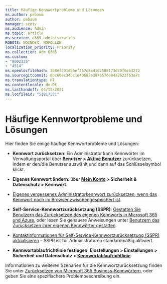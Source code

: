 ```yaml
---
title: Häufige Kennwortprobleme und Lösungen
ms.author: pebaum
author: pebaum
manager: scotv
ms.audience: Admin
ms.topic: article
ms.service: o365-administration
ROBOTS: NOINDEX, NOFOLLOW
localization_priority: Priority
ms.collection: Adm_O365
ms.custom:
- "9002325"
- "4514"
ms.openlocfilehash: 3b8ef531dbaef257c8ad1d7588173d70f6eb3272
ms.sourcegitcommit: 8bc60ec34bc1e40685e3976576e04a2623f63a7c
ms.translationtype: HT
ms.contentlocale: de-DE
ms.lasthandoff: 04/15/2021
ms.locfileid: "51817531"
---
```

# <a name="common-password-issues-and-resolutions"></a>Häufige Kennwortprobleme und Lösungen

Hier finden Sie einige häufige Kennwortprobleme und Lösungen:

- **Kennwort zurücksetzen**: Ein Administrator kann Kennwörter im Verwaltungsportal über **Benutzer > [Aktive Benutzer](https://portal.office.com/adminportal/home#/users)** zurücksetzen, indem er den/die Benutzer auswählt und dann auf das Schlüsselsymbol klickt.

- **Eigenes Kennwort ändern**: über **[Mein Konto](https://portal.office.com/account/#home) > Sicherheit & Datenschutz > Kennwort**.

- [Eigenes vergessenes Administratorkennwort zurücksetzen, wenn das Kennwort noch im Browser zwischengespeichert ist](https://docs.microsoft.com/microsoft-365/admin/add-users/reset-passwords?view=o365-worldwide#reset-my-admin-password).

- **Self-Service-Kennwortzurücksetzung (SSPR)**: [Gestatten Sie Benutzern das Zurücksetzen des eigenen Kennworts in Microsoft 365 und Azure](https://portal.office.com/adminportal/home#/SettingsMultiPivot/:/Settings/L1/SelfServiceReset), oder lesen Sie genauere Anweisungen unter [Benutzern das Zurücksetzen ihrer eigenen Kennwörter gestatten](https://docs.microsoft.com/microsoft-365/admin/add-users/let-users-reset-passwords).

- [Kontaktinformationen für Self-Service-Kennwortzurücksetzung (SSPR) aktualisieren](https://go.microsoft.com/fwlink/?linkid=849451) – SSPR ist für Administratoren standardmäßig aktiviert. 

- **Kennwortablaufrichtlinie festlegen**: **Einstellungen > Einstellungen > Sicherheit und Datenschutz > [Kennwortablaufrichtlinie](https://admin.microsoft.com/AdminPortal/Home#/SettingsMultiPivot/:/Settings/L1/PasswordPolicy)**

Informationen zu weiteren Szenarien für die Kennwortzurücksetzung finden Sie unter [Zurücksetzen von Microsoft 365 Business-Kennwörtern](https://docs.microsoft.com/microsoft-365/admin/add-users/reset-passwords), oder geben Sie eine spezifischere Problembeschreibung ein.
